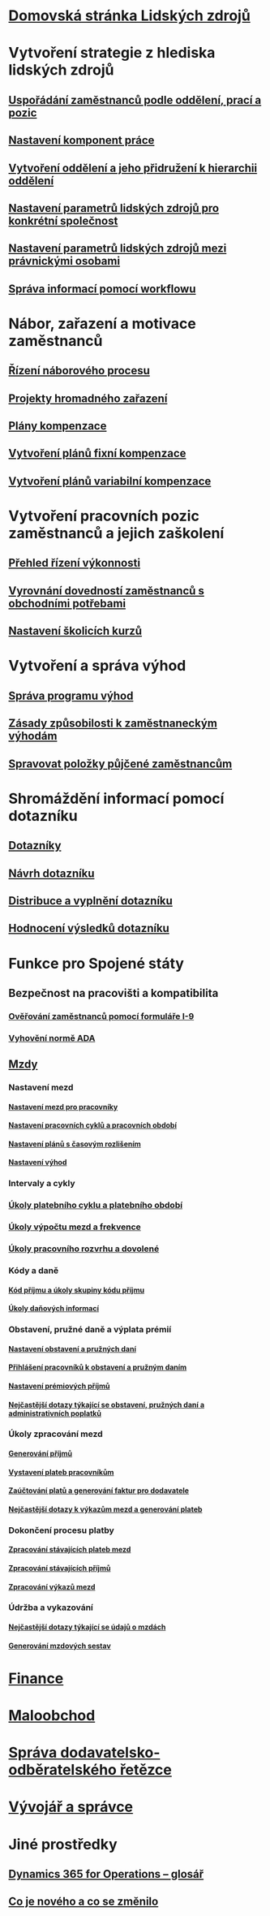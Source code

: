 # [Domovská stránka Lidských zdrojů](index.md)
# Vytvoření strategie z hlediska lidských zdrojů
## [Uspořádání zaměstnanců podle oddělení, prací a pozic](departments-jobs-positions.md)
## [Nastavení komponent práce](create-job.md)
## [Vytvoření oddělení a jeho přidružení k hierarchii oddělení](create-department-add-department-hierarchy.md)
## [Nastavení parametrů lidských zdrojů pro konkrétní společnost](set-up-company-specific-hr-parameters.md)
## [Nastavení parametrů lidských zdrojů mezi právnickými osobami](set-up-hr-parameters-across-legal-entities.md)
## [Správa informací pomocí workflowu](workflow-manage-employee-information.md)
# Nábor, zařazení a motivace zaměstnanců
## [Řízení náborového procesu](manage-recruiting-process.md)
## [Projekty hromadného zařazení](mass-hire-projects.md)
## [Plány kompenzace](compensation-plans.md)
## [Vytvoření plánů fixní kompenzace](create-fixed-compensation-plans.md)
## [Vytvoření plánů variabilní kompenzace](create-variable-compensation-plans.md)
# Vytvoření pracovních pozic zaměstnanců a jejich zaškolení
## [Přehled řízení výkonnosti](performance-management-overview.md)
## [Vyrovnání dovedností zaměstnanců s obchodními potřebami](skills.md)
## [Nastavení školicích kurzů](courses.md)
# Vytvoření a správa výhod
## [Správa programu výhod](manage-benefit-program.md)
## [Zásady způsobilosti k zaměstnaneckým výhodám](benefit-eligibility-policies.md)
## [Spravovat položky půjčené zaměstnancům](loan-items.md)
# Shromáždění informací pomocí dotazníku
## [Dotazníky](questionnaires.md)
## [Návrh dotazníku](design-questionnaires.md)
## [Distribuce a vyplnění dotazníku](distribute-questionnaires.md)
## [Hodnocení výsledků dotazníku](evaluate-questionnaire-results.md)
# Funkce pro Spojené státy
## Bezpečnost na pracovišti a kompatibilita
### [Ověřování zaměstnanců pomocí formuláře I-9](localizations/noam-usa-form-i-9-verification.md)
### [Vyhovění normě ADA](localizations/noam-usa-comply-ada.md)
## [Mzdy](localizations/noam-usa-payroll.md)
### Nastavení mezd
#### [Nastavení mezd pro pracovníky](localizations/noam-usa-worker-position-payroll-tasks.md)
#### [Nastavení pracovních cyklů a pracovních období](localizations/noam-usa-work-cycle-work-period-tasks.md)
#### [Nastavení plánů s časovým rozlišením ](localizations/noam-usa-benefit-accrual-plan-tasks.md)
#### [Nastavení výhod](localizations/noam-usa-benefit-set-up-tasks.md)
### Intervaly a cykly
### [Úkoly platebního cyklu a platebního období](localizations/noam-usa-pay-cycle-pay-period-tasks-sample.md)
### [Úkoly výpočtu mezd a frekvence](localizations/noam-usa-payroll-calculation-frequencies-tasks.md)
### [Úkoly pracovního rozvrhu a dovolené](localizations/noam-usa-work-schedule-leave-tasks.md)
### Kódy a daně
#### [Kód příjmu a úkoly skupiny kódu příjmu](localizations/noam-usa-earning-code-group-tasks.md)
#### [Úkoly daňových informací](localizations/noam-usa-tax-information-tasks.md)
### Obstavení, pružné daně a výplata prémií
#### [Nastavení obstavení a pružných daní](localizations/noam-usa-garnishment-tax-levy-set-up-tasks.md)
#### [Přihlášení pracovníků k obstavení a pružným daním](localizations/noam-usa-garnishment-tax-levy-enrollment-tasks.md)
#### [Nastavení prémiových příjmů ](localizations/noam-usa-premium-earning-setup-tasks.md)
#### [Nejčastější dotazy týkající se obstavení, pružných daní a administrativních poplatků](localizations/noam-usa-garnishment-tax-levy-administrative-fees.md)
### Úkoly zpracování mezd
#### [Generování příjmů](localizations/noam-usa-earnings-generation-process.md)
#### [Vystavení plateb pracovníkům](localizations/noam-usa-issue-worker-payments.md)
#### [Zaúčtování platů a generování faktur pro dodavatele](localizations/noam-usa-post-payroll-generate-vendor-invoices.md)
#### [Nejčastější dotazy k výkazům mezd a generování plateb](localizations/noam-usa-pay-statements-payment-generation-process.md)
### Dokončení procesu platby
#### [Zpracování stávajících plateb mezd](localizations/noam-usa-existing-payroll-payments.md)
#### [Zpracování stávajících příjmů](localizations/noam-usa-existing-earnings.md)
#### [Zpracování výkazů mezd](localizations/noam-usa-pay-statements.md)
### Údržba a vykazování
#### [Nejčastější dotazy týkající se údajů o mzdách](localizations/noam-usa-payroll-data-updates.md)
#### [Generování mzdových sestav](localizations/noam-usa-generate-payroll-reports.md)

# [Finance](/dynamics365/operations/financials/index)

# [Maloobchod](/dynamics365/operations/retail/index)

# [Správa dodavatelsko-odběratelského řetězce](/dynamics365/operations/supply-chain/index)

# [Vývojář a správce](/dynamics365/operations/dev-itpro/index)

# Jiné prostředky
## [Dynamics 365 for Operations – glosář](/dynamics365/operations/get-started/glossary?toc=/dynamics365/operations/human-resources/toc.json)
## [Co je nového a co se změnilo](/dynamics365/operations/dev-itpro/get-started/whats-new-changed?toc=/dynamics365/operations/human-resources/toc.json)

